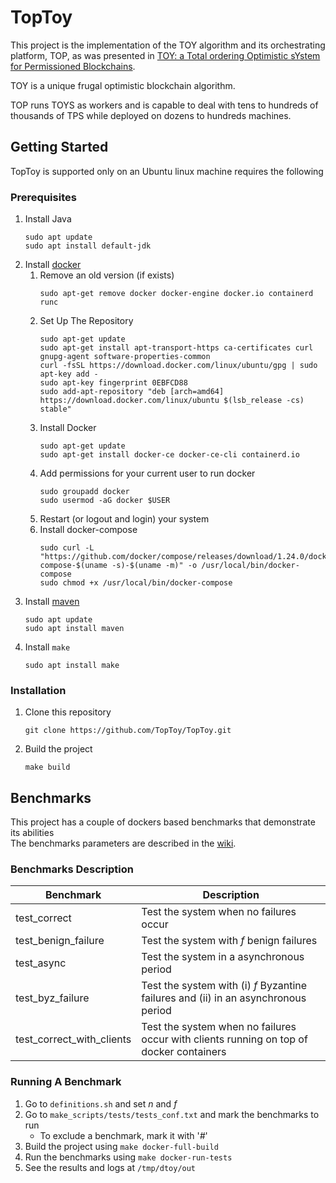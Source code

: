 # TopToy
This project is the implementation of the TOY algorithm and its orchestrating platform, TOP, as was presented in [TOY: a Total ordering Optimistic sYstem for Permissioned Blockchains](https://arxiv.org/abs/1901.03279).

TOY is a unique frugal optimistic blockchain algorithm.

TOP runs TOYS as workers and is capable to deal with tens to hundreds of thousands of TPS while deployed on dozens to hundreds machines.

## Getting Started
TopToy is supported only on an Ubuntu linux machine requires the following

### Prerequisites
1. Install Java
    ```
    sudo apt update
    sudo apt install default-jdk
    ```
1. Install [docker](https://docs.docker.com/install/linux/docker-ce/ubuntu/)
    1. Remove an old version (if exists)
        ```
        sudo apt-get remove docker docker-engine docker.io containerd runc
        ```
    1. Set Up The Repository
        ```
        sudo apt-get update
        sudo apt-get install apt-transport-https ca-certificates curl gnupg-agent software-properties-common
        curl -fsSL https://download.docker.com/linux/ubuntu/gpg | sudo apt-key add -
        sudo apt-key fingerprint 0EBFCD88
        sudo add-apt-repository "deb [arch=amd64] https://download.docker.com/linux/ubuntu $(lsb_release -cs) stable"
        ```
    1. Install Docker
        ```
        sudo apt-get update
        sudo apt-get install docker-ce docker-ce-cli containerd.io
        ```
    1. Add permissions for your current user to run docker
        ```
        sudo groupadd docker
        sudo usermod -aG docker $USER
        ```
    1. Restart (or logout and login) your system
    1. Install docker-compose
        ```
        sudo curl -L "https://github.com/docker/compose/releases/download/1.24.0/docker-compose-$(uname -s)-$(uname -m)" -o /usr/local/bin/docker-compose
        sudo chmod +x /usr/local/bin/docker-compose
        ```
1. Install [maven](https://maven.apache.org/install.html)
    ```
    sudo apt update
    sudo apt install maven
    ```
1. Install `make`
    ```
    sudo apt install make
    ```
### Installation
1. Clone this repository
    ```
    git clone https://github.com/TopToy/TopToy.git
    ```
1. Build the project
    ```
    make build
    ```

## Benchmarks
This project has a couple of dockers based benchmarks that demonstrate its abilities<br>
The benchmarks parameters are described in the [wiki]().

### Benchmarks Description

Benchmark | Description
----------|-------------
test_correct | Test the system when no failures occur
test_benign_failure | Test the system with _f_ benign failures 
test_async | Test the system in a asynchronous period
test_byz_failure | Test the system with (i) _f_ Byzantine failures and (ii) in an asynchronous period
test_correct_with_clients | Test the system when no failures occur with clients running on top of docker containers

### Running A Benchmark
1. Go to `definitions.sh` and set _n_ and _f_
1. Go to `make_scripts/tests/tests_conf.txt` and mark the benchmarks to run
    * To exclude a benchmark, mark it with '_#_'
1. Build the project using `make docker-full-build`
1. Run the benchmarks using `make docker-run-tests`
1. See the results and logs at `/tmp/dtoy/out`



